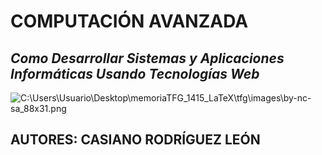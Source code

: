 # COMPUTACIÓN AVANZADA

## *Como Desarrollar Sistemas y Aplicaciones Informáticas Usando Tecnologías Web*

![C:\Users\Usuario\Desktop\memoriaTFG_1415_LaTeX\tfg\images\by-nc-sa_88x31.png](assets/images/ull-portada.png)

## AUTORES: CASIANO RODRÍGUEZ LEÓN
